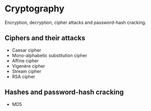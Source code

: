 # Cryptography

Encryption, decryption, cipher attacks and password-hash cracking.

## Ciphers and their attacks
- Caesar cipher
- Mono-alphabetic substitution cipher
- Affine cipher
- Vigenère cipher 
- Stream cipher
- RSA cipher

## Hashes and password-hash cracking
- MD5
